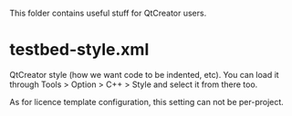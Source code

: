 <!--
SPDX-FileCopyrightText: 2019 Anthony Loiseau <anthony.loiseau@allcircuits.com>
SPDX-FileCopyrightText: 2022 Benoit Rolandeau <benoit.rolandeau@allcircuits.com>

SPDX-License-Identifier: LicenseRef-ALLCircuits-ACT-1.1
-->

This folder contains useful stuff for QtCreator users.


testbed-style.xml
=================

QtCreator style (how we want code to be indented, etc).
You can load it through Tools > Option > C++ > Style and select it from there too.

As for licence template configuration, this setting can not be per-project.

